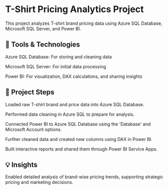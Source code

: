 # T-Shirt Pricing Analytics Project
This project analyzes T-shirt brand pricing data using Azure SQL Database, Microsoft SQL Server, and Power BI.

## 🔗 Tools & Technologies
Azure SQL Database: For storing and cleaning data

Microsoft SQL Server: For initial data processing

Power BI: For visualization, DAX calculations, and sharing insights

## 📄 Project Steps
Loaded raw T-shirt brand and price data into Azure SQL Database.

Performed data cleaning in Azure SQL to prepare for analysis.

Connected Power BI to Azure SQL Database using the 'Database' and Microsoft Account options.

Further cleaned data and created new columns using DAX in Power BI.

Built interactive reports and shared them through Power BI Service Apps.

## 💡 Insights
Enabled detailed analysis of brand-wise pricing trends, supporting strategic pricing and marketing decisions.
